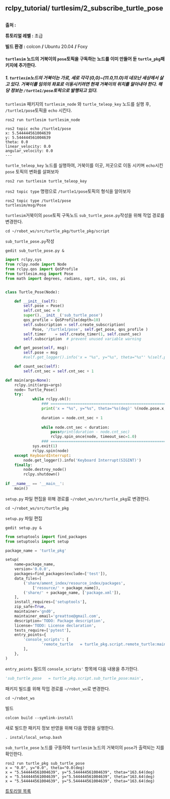 ## rclpy_tutorial/ turtlesim/2_subscribe_turtle_pose

##  

**출처 :**  

**튜토리얼 레벨 :**  초급

**빌드 환경 :**  colcon **/** Ubuntu 20.04 **/** Foxy



#### `turtlesim`  노드의 거북이의 `pose`토픽을 구독하는 노드를 이미 만들어 둔  `turtle_pkg`패키지에 추가한다.

##### 1. `turtlesim`노드의 거북이는 가로, 세로 각각 (0,0)~(11.0,11.0)의 네모난 세상에서 살고 있다. 거북이를 임의의 좌표로 이동시키려면 현재 거북이의 위치를 알아내야 한다. 해당 정보는 `/turtle1/pose`토픽으로 발행되고 있다. 

`turtlesim` 패키지의 `turtlesim_node` 와 `turtle_teleop_key` 노드를 실행 후, `/turtle1/pose`토픽을 `echo` 시킨다. 

```
ros2 run turtlesim turtlesim_node
```



```
ros2 topic echo /turtle1/pose 
x: 5.544444561004639
y: 5.544444561004639
theta: 0.0
linear_velocity: 0.0
angular_velocity: 0.0
---
```



`turtle_teleop_key` 노드를 실행하여, 거북이를 이곳, 저곳으로 이동 시키며 `echo`시킨 `pose` 토픽의 변화를 살펴보자

```
ros2 run turtlesim turtle_teleop_key
```

`ros2 topic type` 명령으로 `/turtle1/pose`토픽의 형식을 알아보자

```
ros2 topic type /turtle1/pose 
turtlesim/msg/Pose
```

`turtlesim`거북이의 `pose`토픽 구독노드 `sub_turtle_pose.py`작성을 위해 작업 경로를 변경한다.

```
cd ~/robot_ws/src/turtle_pkg/turtle_pkg/script
```



 `sub_turtle_pose.py`작성



```
gedit sub_turtle_pose.py &
```

```python
import rclpy,sys
from rclpy.node import Node
from rclpy.qos import QoSProfile
from turtlesim.msg import Pose
from math import degrees, radians, sqrt, sin, cos, pi


class Turtle_Pose(Node):

    def __init__(self):
        self.pose = Pose()
        self.cnt_sec = 0
        super().__init__('sub_turtle_pose')
        qos_profile = QoSProfile(depth=10)
        self.subscription = self.create_subscription(
            Pose, '/turtle1/pose', self.get_pose, qos_profile )
        self.timer    = self.create_timer(1, self.count_sec)
        self.subscription  # prevent unused variable warning

    def get_pose(self, msg):
        self.pose = msg
        #self.get_logger().info('x = "%s", y="%s", theta="%s"' %(self.pose.x, self.pose.y, self.pose.theta))

    def count_sec(self):
        self.cnt_sec = self.cnt_sec + 1

def main(args=None):
    rclpy.init(args=args)
    node= Turtle_Pose()
    try:
            while rclpy.ok():  
                ### =============================================================================
                print('x = "%s", y="%s", theta="%s(deg)' %(node.pose.x, node.pose.y,round(degrees(node.pose.theta),2)))
        
                duration = node.cnt_sec + 1
        
                while node.cnt_sec < duration: 
                    pass#print(duration - node.cnt_sec)               
                    rclpy.spin_once(node, timeout_sec=1.0)
                ### ==============================================================================
            sys.exit(1)
            rclpy.spin(node)
    except KeyboardInterrupt:
        node.get_logger().info('Keyboard Interrupt(SIGINT)')
    finally:
        node.destroy_node()
        rclpy.shutdown()
        
if __name__ == '__main__':
    main()
```



`setup.py` 파일 편집을 위해 경로를 `~/robot_ws/src/turtle_pkg`로 변경한다. 

```
cd ~/robot_ws/src/turtle_pkg
```



`setup.py` 파일 편집

```
gedit setup.py &
```



```python
from setuptools import find_packages
from setuptools import setup

package_name = 'turtle_pkg'

setup(
    name=package_name,  
    version='0.0.0',
    packages=find_packages(exclude=['test']),
    data_files=[
        ('share/ament_index/resource_index/packages',
            ['resource/' + package_name]),
        ('share/' + package_name, ['package.xml']),
    ],
    install_requires=['setuptools'],
    zip_safe=True,
    maintainer='gnd0',
    maintainer_email='greattoe@gmail.com',
    description='TODO: Package description',
    license='TODO: License declaration',
    tests_require=['pytest'],
    entry_points={
        'console_scripts': [
                'remote_turtle   = turtle_pkg.script.remote_turtle:main',
        ],
    },
)
```

`entry_points` 필드의 `console_scripts'` 항목에 다음 내용을 추가한다.



```python
'sub_turtle_pose   = turtle_pkg.script.sub_turtle_pose:main',
```



패키지 빌드를 위해 작업 경로를 `~/robot_ws`로 변경한다.

```
cd ~/robot_ws
```

빌드

```
colcon build --symlink-install
```

새로 빌드한 패키지 정보 반영을 위해 다음 명령을 실행한다.

```
. instal/local_setup.bash
```

`sub_turtle_pose` 노드를 구동하여 `turtlesim` 노드의 거북이의 `pose`가 출력되는 지를 확인한다. 

```
ros2 run turtle_pkg sub_turtle_pose 
x = "0.0", y="0.0", theta="0.0(deg)
x = "5.544444561004639", y="5.544444561004639", theta="163.64(deg)
x = "5.544444561004639", y="5.544444561004639", theta="163.64(deg)
x = "5.544444561004639", y="5.544444561004639", theta="163.64(deg)
```















[튜토리얼 목록](../README.md) 







